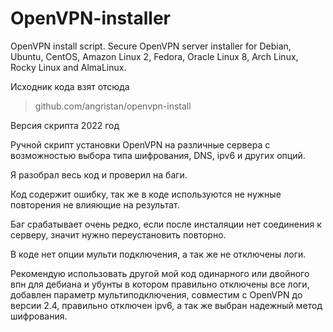 # OpenVPN-installer
OpenVPN install script. Secure OpenVPN server installer for Debian, Ubuntu, CentOS, Amazon Linux 2, Fedora, Oracle Linux 8, Arch Linux, Rocky Linux and AlmaLinux.

Исходник кода взят отсюда

> github.com/angristan/openvpn-install

Версия скрипта 2022 год

Ручной скрипт установки OpenVPN на различные сервера с возможностью выбора типа шифрования, DNS, ipv6 и других опций.

Я разобрал весь код и проверил на баги.

Код содержит ошибку, так же в коде используются не нужные повторения не влияющие на результат.

Баг срабатывает очень редко, если после инсталяции нет соединения к серверу, значит нужно переустановить повторно.

В коде нет опции мульти подключения, а так же не отключены логи.

Рекомендую использовать другой мой код одинарного или двойного впн для дебиана и убунты в котором правильно отключены все логи, добавлен параметр мультиподключения, совместим с OpenVPN до версии 2.4, правильно отключен ipv6, а так же выбран надежный метод шифрования.



